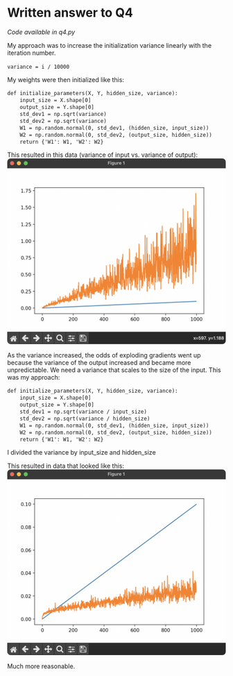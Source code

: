 # Written answer to Q4

_Code available in q4.py_

My approach was to increase the initialization variance linearly with the iteration number.

`variance = i / 10000`

My weights were then initialized like this:

```
def initialize_parameters(X, Y, hidden_size, variance):
    input_size = X.shape[0]
    output_size = Y.shape[0]
    std_dev1 = np.sqrt(variance)
    std_dev2 = np.sqrt(variance)
    W1 = np.random.normal(0, std_dev1, (hidden_size, input_size))
    W2 = np.random.normal(0, std_dev2, (output_size, hidden_size))
    return {'W1': W1, 'W2': W2}
```

This resulted in this data (variance of input vs. variance of output):
![variance1](variance_1.png)

As the variance increased, the odds of exploding gradients went up because the variance of the output increased and became more unpredictable. We need a variance that scales to the size of the input. This was my approach:

```
def initialize_parameters(X, Y, hidden_size, variance):
    input_size = X.shape[0]
    output_size = Y.shape[0]
    std_dev1 = np.sqrt(variance / input_size)
    std_dev2 = np.sqrt(variance / hidden_size)
    W1 = np.random.normal(0, std_dev1, (hidden_size, input_size))
    W2 = np.random.normal(0, std_dev2, (output_size, hidden_size))
    return {'W1': W1, 'W2': W2}
```

I divided the variance by input_size and hidden_size

This resulted in data that looked like this:
![variance2](variance_2.png)

Much more reasonable.

